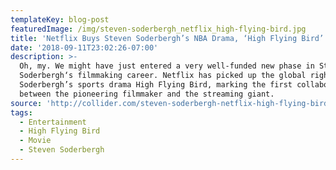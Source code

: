 ```yaml
---
templateKey: blog-post
featuredImage: /img/steven-soderbergh_netflix_high-flying-bird.jpg
title: 'Netflix Buys Steven Soderbergh’s NBA Drama, ‘High Flying Bird’ [Collider]'
date: '2018-09-11T23:02:26-07:00'
description: >-
  Oh, my. We might have just entered a very well-funded new phase in Steven
  Soderbergh‘s filmmaking career. Netflix has picked up the global rights to
  Soderbergh’s sports drama High Flying Bird, marking the first collaboration
  between the pioneering filmmaker and the streaming giant.
source: 'http://collider.com/steven-soderbergh-netflix-high-flying-bird/#images'
tags:
  - Entertainment
  - High Flying Bird
  - Movie
  - Steven Soderbergh
---
```


